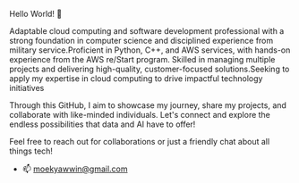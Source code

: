 

Hello World! 👋

Adaptable cloud computing and software development professional with a strong foundation in computer science and disciplined experience from military service.Proficient in Python, C++, and AWS services, with hands-on experience from the AWS re/Start program. Skilled in managing multiple projects and delivering high-quality, customer-focused solutions.Seeking to apply my expertise in cloud computing to drive impactful technology initiatives

Through this GitHub, I aim to showcase my journey, share my projects, and collaborate with like-minded individuals. Let's connect and explore the endless possibilities that data and AI have to offer!

Feel free to reach out for collaborations or just a friendly chat about all things tech!


- 📫 moekyawwin@gmail.com



